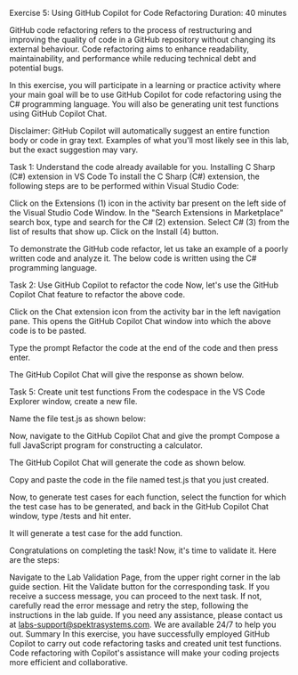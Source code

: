 Exercise 5: Using GitHub Copilot for Code Refactoring
Duration: 40 minutes

GitHub code refactoring refers to the process of restructuring and improving the quality of code in a GitHub repository without changing its external behaviour. Code refactoring aims to enhance readability, maintainability, and performance while reducing technical debt and potential bugs.

In this exercise, you will participate in a learning or practice activity where your main goal will be to use GitHub Copilot for code refactoring using the C# programming language. You will also be generating unit test functions using GitHub Copilot Chat.

Disclaimer: GitHub Copilot will automatically suggest an entire function body or code in gray text. Examples of what you'll most likely see in this lab, but the exact suggestion may vary.

Task 1: Understand the code already available for you.
Installing C Sharp (C#) extension in VS Code
To install the C Sharp (C#) extension, the following steps are to be performed within Visual Studio Code:

Click on the Extensions (1) icon in the activity bar present on the left side of the Visual Studio Code Window.
In the "Search Extensions in Marketplace" search box, type and search for the C# (2) extension.
Select C# (3) from the list of results that show up.
Click on the Install (4) button.

To demonstrate the GitHub code refactor, let us take an example of a poorly written code and analyze it. The below code is written using the C# programming language.


Task 2: Use GitHub Copilot to refactor the code
Now, let's use the GitHub Copilot Chat feature to refactor the above code.

Click on the Chat extension icon from the activity bar in the left navigation pane. This opens the GitHub Copilot Chat window into which the above code is to be pasted.

Type the prompt Refactor the code at the end of the code and then press enter.

The GitHub Copilot Chat will give the response as shown below.

Task 5: Create unit test functions
From the codespace in the VS Code Explorer window, create a new file.



Name the file test.js as shown below:



Now, navigate to the GitHub Copilot Chat and give the prompt Compose a full JavaScript program for constructing a calculator.

The GitHub Copilot Chat will generate the code as shown below.



Copy and paste the code in the file named test.js that you just created.

Now, to generate test cases for each function, select the function for which the test case has to be generated, and back in the GitHub Copilot Chat window, type /tests and hit enter.



It will generate a test case for the add function.



Congratulations on completing the task! Now, it's time to validate it. Here are the steps:

Navigate to the Lab Validation Page, from the upper right corner in the lab guide section.
Hit the Validate button for the corresponding task. If you receive a success message, you can proceed to the next task.
If not, carefully read the error message and retry the step, following the instructions in the lab guide.
If you need any assistance, please contact us at labs-support@spektrasystems.com. We are available 24/7 to help you out.
Summary
In this exercise, you have successfully employed GitHub Copilot to carry out code refactoring tasks and created unit test functions. Code refactoring with Copilot's assistance will make your coding projects more efficient and collaborative.